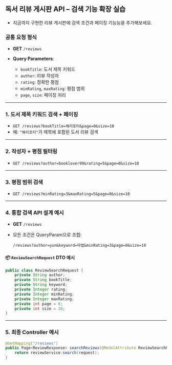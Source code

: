 ## 독서 리뷰 게시판 API – 검색 기능 확장 실습

- 지금까지 구현한 리뷰 게시판에 검색 조건과 페이징 기능능을 추가해보세요.

### 공통 요청 형식

* **GET** `/reviews`
* **Query Parameters**:

    * `bookTitle`: 도서 제목 키워드
    * `author`: 리뷰 작성자
    * `rating`: 정확한 평점
    * `minRating`, `maxRating`: 평점 범위
    * `page`, `size`: 페이징 처리

---

### 1. 도서 제목 키워드 검색 + 페이징

* `GET /reviews?bookTitle=해리포터&page=0&size=10`
* 예: `"해리포터"`가 제목에 포함된 도서 리뷰 검색

---

### 2. 작성자 + 평점 필터링

* `GET /reviews?author=booklover99&rating=5&page=0&size=10`

---

### 3. 평점 범위 검색

* `GET /reviews?minRating=3&maxRating=5&page=0&size=10`

---

### 4. 통합 검색 API 설계 예시

* **GET** `/reviews`
* 모든 조건은 QueryParam으로 조합:

  ```
  /reviews?author=yun&keyword=마법&minRating=3&page=0&size=10
  ```

#### 📦 `ReviewSearchRequest` DTO 예시

```java
public class ReviewSearchRequest {
    private String author;
    private String bookTitle;
    private String keyword;
    private Integer rating;
    private Integer minRating;
    private Integer maxRating;
    private int page = 0;
    private int size = 10;
}
```
---

### 5. 최종 Controller 예시

```java
@GetMapping("/reviews")
public Page<ReviewResponse> searchReviews(@ModelAttribute ReviewSearchRequest request) {
    return reviewService.search(request);
}
```